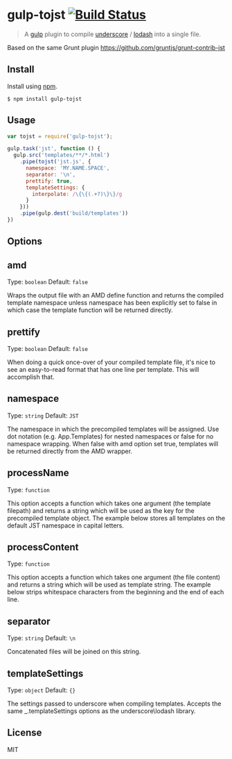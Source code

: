 # gulp-tojst [![Build Status](https://travis-ci.org/Zlobin/gulp-tojst.png?branch=master)](https://travis-ci.org/Zlobin/gulp-tojst)
> A [gulp](http://gulpjs.com/) plugin to compile
[underscore](http://underscorejs.org/#template) / [lodash](http://lodash.com/docs#template)
 into a single file.

Based on the same Grunt plugin https://github.com/gruntjs/grunt-contrib-jst

## Install
Install using [npm](https://npmjs.org/package/gulp-tojst).

    $ npm install gulp-tojst

## Usage
```javascript
var tojst = require('gulp-tojst');

gulp.task('jst', function () {
  gulp.src('templates/**/*.html')
    .pipe(tojst('jst.js', {
      namespace: 'MY.NAME.SPACE',
      separator: '\n',
      prettify: true,
      templateSettings: {
        interpolate: /\{\{(.+?)\}\}/g
      }
    }))
    .pipe(gulp.dest('build/templates'))
})
```

## Options

amd
----------
Type: `boolean`
Default: `false`

Wraps the output file with an AMD define function and returns the compiled template namespace unless namespace has
been explicitly set to false in which case the template function will be returned directly.

prettify
----------
Type: `boolean`
Default: `false`

When doing a quick once-over of your compiled template file, it's nice to see an easy-to-read format that has one
line per template. This will accomplish that.

namespace
----------
Type: `string`
Default: `JST`

The namespace in which the precompiled templates will be assigned. Use dot notation (e.g. App.Templates) for nested
namespaces or false for no namespace wrapping. When false with amd option set true, templates will be returned
directly from the AMD wrapper.

processName
----------
Type: `function`

This option accepts a function which takes one argument (the template filepath) and returns a string which will
be used as the key for the precompiled template object. The example below stores all templates on the default
JST namespace in capital letters.

processContent
----------
Type: `function`

This option accepts a function which takes one argument (the file content) and returns a string which will be used
 as template string. The example below strips whitespace characters from the beginning and the end of each line.

separator
----------
Type: `string`
Default: `\n`

Concatenated files will be joined on this string.

templateSettings
----------
Type: `object`
Default: `{}`

The settings passed to underscore when compiling templates. Accepts the same _.templateSettings options
as the underscore\lodash library.

## License
MIT
